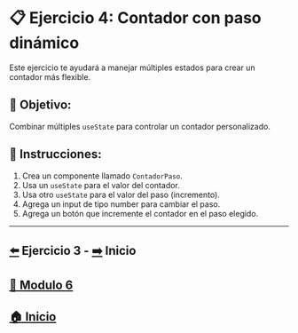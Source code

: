 # 📋 Ejercicio 4: Contador con paso dinámico

Este ejercicio te ayudará a manejar múltiples estados para crear un contador más flexible.

## 🎯 Objetivo:
Combinar múltiples `useState` para controlar un contador personalizado.

## 📝 Instrucciones:
1. Crea un componente llamado `ContadorPaso`.
2. Usa un `useState` para el valor del contador.
3. Usa otro `useState` para el valor del paso (incremento).
4. Agrega un input de tipo number para cambiar el paso.
5. Agrega un botón que incremente el contador en el paso elegido.

---

## [⬅️](./Ejercicio_3.md) Ejercicio 3 - [➡️](../README.md) Inicio
## [📄 Modulo 6](../Modulo_6.md)
## [🏠 Inicio](../../README.md)
